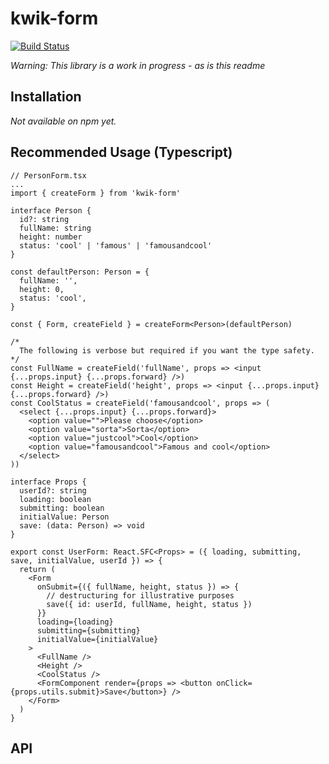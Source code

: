# kwik-form 

[![Build Status](https://travis-ci.org/stuburger/kwik-form.svg?branch=master)](https://travis-ci.org/stuburger/kwik-form)

_Warning: This library is a work in progress - as is this readme_

## Installation

_Not available on npm yet._

## Recommended Usage (Typescript)

```tsx
// PersonForm.tsx
...
import { createForm } from 'kwik-form'

interface Person {
  id?: string
  fullName: string
  height: number
  status: 'cool' | 'famous' | 'famousandcool'
}

const defaultPerson: Person = {
  fullName: '',
  height: 0,
  status: 'cool',
}

const { Form, createField } = createForm<Person>(defaultPerson)

/*
  The following is verbose but required if you want the type safety.
*/
const FullName = createField('fullName', props => <input {...props.input} {...props.forward} />)
const Height = createField('height', props => <input {...props.input} {...props.forward} />)
const CoolStatus = createField('famousandcool', props => (
  <select {...props.input} {...props.forward}>
    <option value="">Please choose</option>
    <option value="sorta">Sorta</option>
    <option value="justcool">Cool</option>
    <option value="famousandcool">Famous and cool</option>
  </select>
))

interface Props {
  userId?: string
  loading: boolean
  submitting: boolean
  initialValue: Person
  save: (data: Person) => void
}

export const UserForm: React.SFC<Props> = ({ loading, submitting, save, initialValue, userId }) => {
  return (
    <Form
      onSubmit={({ fullName, height, status }) => {
        // destructuring for illustrative purposes
        save({ id: userId, fullName, height, status })
      }}
      loading={loading}
      submitting={submitting}
      initialValue={initialValue}
    >
      <FullName />
      <Height />
      <CoolStatus />
      <FormComponent render={props => <button onClick={props.utils.submit}>Save</button>} />
    </Form>
  )
}
```

## API

